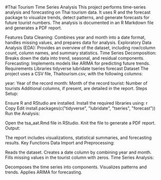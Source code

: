 #Thai Tourism Time Series Analysis
This project performs time-series analysis and forecasting on Thai tourism data. It uses R and the forecast package to visualize trends, detect patterns, and generate forecasts for future tourist numbers. The analysis is documented in an R Markdown file and generates a PDF report.

Features
Data Cleaning: Combines year and month into a date format, handles missing values, and prepares data for analysis.
Exploratory Data Analysis (EDA): Provides an overview of the dataset, including row/column count, column names, and summary statistics.
Time Series Decomposition: Breaks down the data into trend, seasonal, and residual components.
Forecasting: Implements models like ARIMA for predicting future trends.
Requirements
Libraries
tidyverse
lubridate
tseries
forecast
Dataset
The project uses a CSV file, Thaitourism.csv, with the following columns:

year: Year of the record
month: Month of the record
tourist: Number of tourists
Additional columns, if present, are detailed in the report.
Steps
Setup:

Ensure R and RStudio are installed.
Install the required libraries using:
r
Copy
Edit
install.packages(c("tidyverse", "lubridate", "tseries", "forecast"))
Run the Analysis:

Open the tsa_aat.Rmd file in RStudio.
Knit the file to generate a PDF report.
Output:

The report includes visualizations, statistical summaries, and forecasting results.
Key Functions
Data Import and Preprocessing:

Reads the dataset.
Creates a date column by combining year and month.
Fills missing values in the tourist column with zeros.
Time Series Analysis:

Decomposes the time series into components.
Visualizes patterns and trends.
Applies ARIMA for forecasting.
